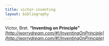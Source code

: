 ```yaml
---
title: victor-inventing
layout: bibliography
---
```


Victor, Bret. **“Inventing on Principle”** _[http://worrydream.com/#!/InventingOnPrinciple](http://worrydream.com/#!/InventingOnPrinciple)_
